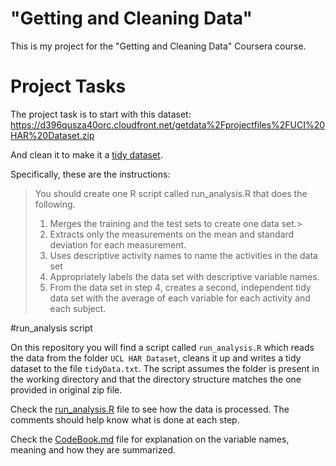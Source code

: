 "Getting and Cleaning Data"
===

This is my project for the "Getting and Cleaning Data" Coursera course.


# Project Tasks

The project task is to start with this dataset: https://d396qusza40orc.cloudfront.net/getdata%2Fprojectfiles%2FUCI%20HAR%20Dataset.zip

And clean it to make it a [tidy dataset](http://www.jstatsoft.org/v59/i10/).

Specifically, these are the instructions:

> You should create one R script called run_analysis.R that does the following. 
> 
> 1. Merges the training and the test sets to create one data set.>
> 2. Extracts only the measurements on the mean and standard deviation for each measurement. 
> 3. Uses descriptive activity names to name the activities in the data set
> 4. Appropriately labels the data set with descriptive variable names. 
> 5. From the data set in step 4, creates a second, independent tidy data set with the average of each variable for each activity and each subject.

#run_analysis script

On this repository you will find a script called `run_analysis.R` which reads the data from the folder `UCL HAR Dataset`, cleans it up and writes a tidy dataset to the file `tidyData.txt`. The script assumes the folder is present in the working directory and that the directory structure matches the one provided in original zip file.

Check the [run_analysis.R](run_analysis.R) file to see how the data is processed. The comments should help know what is done at each step.

Check the [CodeBook.md](Codebook.md) file for explanation on the variable names, meaning and how they are summarized.